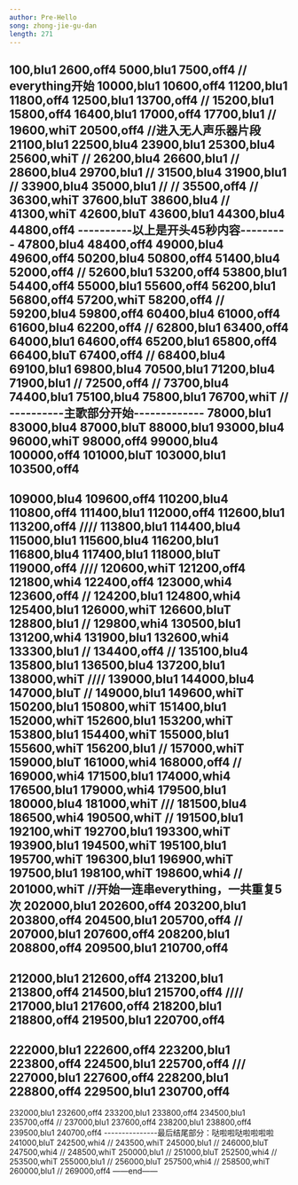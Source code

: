 ```yaml
---
author: Pre-Hello
song: zhong-jie-gu-dan
length: 271
---
```

100,blu1
2600,off4
5000,blu1
7500,off4
// everything开始
10000,blu1
10600,off4
11200,blu1
11800,off4
12500,blu1
13700,off4
//
15200,blu1
15800,off4
16400,blu1
17000,off4
17700,blu1
//
19600,whiT
20500,off4
//进入无人声乐器片段
21100,blu1
22500,blu4
23900,blu1
25300,blu4
25600,whiT
//
26200,blu4
26600,blu1
//
28600,blu4
29700,blu1
//
31500,blu4
31900,blu1
//
33900,blu4
35000,blu1
//
//
35500,off4
//
36300,whiT
37600,bluT
38600,blu4
//
41300,whiT
42600,bluT
43600,blu1
44300,blu4
44800,off4
----------以上是开头45秒内容---------
47800,blu4
48400,off4
49000,blu4
49600,off4
50200,blu4
50800,off4
51400,blu4
52000,off4
//
52600,blu1
53200,off4
53800,blu1
54400,off4
55000,blu1
55600,off4
56200,blu1
56800,off4
57200,whiT
58200,off4
//
59200,blu4
59800,off4
60400,blu4
61000,off4
61600,blu4
62200,off4
//
62800,blu1
63400,off4
64000,blu1
64600,off4
65200,blu1
65800,off4
66400,bluT
67400,off4
//
68400,blu4
69100,blu1
69800,blu4
70500,blu1
71200,blu4
71900,blu1
//
72500,off4
//
73700,blu4
74400,blu1
75100,blu4
75800,blu1
76700,whiT
//
----------主歌部分开始-------------
78000,blu1
83000,blu4
87000,bluT
88000,blu1
93000,blu4
96000,whiT
98000,off4
99000,blu4
100000,off4
101000,bluT
103000,blu1
103500,off4
---------------------
109000,blu4
109600,off4
110200,blu4
110800,off4
111400,blu1
112000,off4
112600,blu1
113200,off4
////
113800,blu1
114400,blu4
115000,blu1
115600,blu4
116200,blu1
116800,blu4
117400,blu1
118000,bluT
119000,off4
////
120600,whiT
121200,off4
121800,whi4
122400,off4
123000,whi4
123600,off4
//
124200,blu1
124800,whi4
125400,blu1
126000,whiT
126600,bluT
128800,blu1
//
129800,whi4
130500,blu1
131200,whi4
131900,blu1
132600,whi4
133300,blu1
//
134400,off4
//
135100,blu4
135800,blu1
136500,blu4
137200,blu1
138000,whiT
////
139000,blu1
144000,blu4
147000,bluT
//
149000,blu1
149600,whiT
150200,blu1
150800,whiT
151400,blu1
152000,whiT
152600,blu1
153200,whiT
153800,blu1
154400,whiT
155000,blu1
155600,whiT
156200,blu1
//
157000,whiT
159000,bluT
161000,whi4
168000,off4
//
169000,whi4
171500,blu1
174000,whi4
176500,blu1
179000,whi4
179500,blu1
180000,blu4
181000,whiT
///
181500,blu4
186500,whi4
190500,whiT
//
191500,blu1
192100,whiT
192700,blu1
193300,whiT
193900,blu1
194500,whiT
195100,blu1
195700,whiT
196300,blu1
196900,whiT
197500,blu1
198100,whiT
198600,whi4
//
201000,whiT
//开始一连串everything，一共重复5次
202000,blu1
202600,off4
203200,blu1
203800,off4
204500,blu1
205700,off4
//
207000,blu1
207600,off4
208200,blu1
208800,off4
209500,blu1
210700,off4
---------------
212000,blu1
212600,off4
213200,blu1
213800,off4
214500,blu1
215700,off4
////
217000,blu1
217600,off4
218200,blu1
218800,off4
219500,blu1
220700,off4
----------------
222000,blu1
222600,off4
223200,blu1
223800,off4
224500,blu1
225700,off4
///
227000,blu1
227600,off4
228200,blu1
228800,off4
229500,blu1
230700,off4
-------------
232000,blu1
232600,off4
233200,blu1
233800,off4
234500,blu1
235700,off4
//
237000,blu1
237600,off4
238200,blu1
238800,off4
239500,blu1
240700,off4
---------------最后结尾部分：哒啦啦哒啦啦啦啦
241000,bluT
242500,whi4
//
243500,whiT
245000,blu1
//
246000,bluT
247500,whi4
//
248500,whiT
250000,blu1
//
251000,bluT
252500,whi4
//
253500,whiT
255000,blu1
//
256000,bluT
257500,whi4
//
258500,whiT
260000,blu1
//
269000,off4
——end——